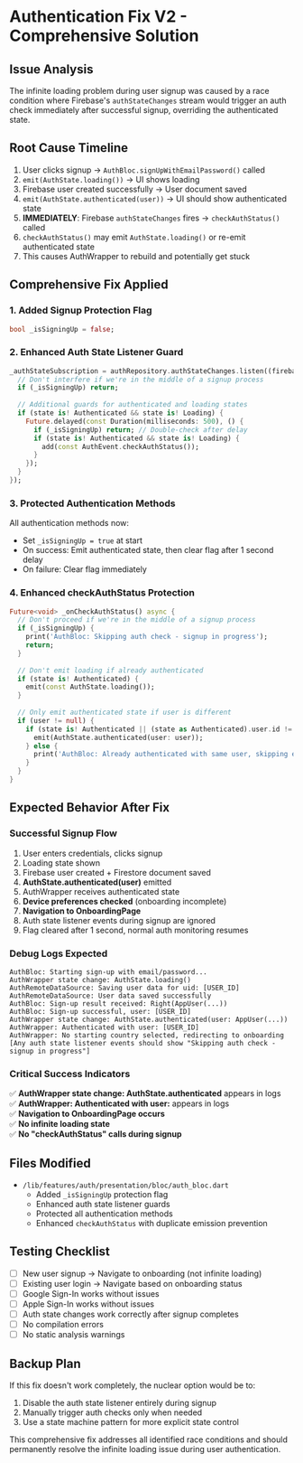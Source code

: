 # Authentication Fix V2 - Comprehensive Solution

## Issue Analysis
The infinite loading problem during user signup was caused by a race condition where Firebase's `authStateChanges` stream would trigger an auth check immediately after successful signup, overriding the authenticated state.

## Root Cause Timeline
1. User clicks signup → `AuthBloc.signUpWithEmailPassword()` called
2. `emit(AuthState.loading())` → UI shows loading
3. Firebase user created successfully → User document saved
4. `emit(AuthState.authenticated(user))` → UI should show authenticated state
5. **IMMEDIATELY**: Firebase `authStateChanges` fires → `checkAuthStatus()` called
6. `checkAuthStatus()` may emit `AuthState.loading()` or re-emit authenticated state
7. This causes AuthWrapper to rebuild and potentially get stuck

## Comprehensive Fix Applied

### 1. Added Signup Protection Flag
```dart
bool _isSigningUp = false;
```

### 2. Enhanced Auth State Listener Guard
```dart
_authStateSubscription = authRepository.authStateChanges.listen((firebaseUser) {
  // Don't interfere if we're in the middle of a signup process
  if (_isSigningUp) return;
  
  // Additional guards for authenticated and loading states
  if (state is! Authenticated && state is! Loading) {
    Future.delayed(const Duration(milliseconds: 500), () {
      if (_isSigningUp) return; // Double-check after delay
      if (state is! Authenticated && state is! Loading) {
        add(const AuthEvent.checkAuthStatus());
      }
    });
  }
});
```

### 3. Protected Authentication Methods
All authentication methods now:
- Set `_isSigningUp = true` at start
- On success: Emit authenticated state, then clear flag after 1 second delay
- On failure: Clear flag immediately

### 4. Enhanced checkAuthStatus Protection
```dart
Future<void> _onCheckAuthStatus() async {
  // Don't proceed if we're in the middle of a signup process
  if (_isSigningUp) {
    print('AuthBloc: Skipping auth check - signup in progress');
    return;
  }
  
  // Don't emit loading if already authenticated
  if (state is! Authenticated) {
    emit(const AuthState.loading());
  }
  
  // Only emit authenticated state if user is different
  if (user != null) {
    if (state is! Authenticated || (state as Authenticated).user.id != user.id) {
      emit(AuthState.authenticated(user: user));
    } else {
      print('AuthBloc: Already authenticated with same user, skipping emit');
    }
  }
}
```

## Expected Behavior After Fix

### Successful Signup Flow
1. User enters credentials, clicks signup
2. Loading state shown
3. Firebase user created + Firestore document saved
4. **AuthState.authenticated(user)** emitted
5. AuthWrapper receives authenticated state
6. **Device preferences checked** (onboarding incomplete)
7. **Navigation to OnboardingPage**
8. Auth state listener events during signup are ignored
9. Flag cleared after 1 second, normal auth monitoring resumes

### Debug Logs Expected
```
AuthBloc: Starting sign-up with email/password...
AuthWrapper state change: AuthState.loading()
AuthRemoteDataSource: Saving user data for uid: [USER_ID]
AuthRemoteDataSource: User data saved successfully
AuthBloc: Sign-up result received: Right(AppUser(...))
AuthBloc: Sign-up successful, user: [USER_ID]
AuthWrapper state change: AuthState.authenticated(user: AppUser(...))
AuthWrapper: Authenticated with user: [USER_ID]
AuthWrapper: No starting country selected, redirecting to onboarding
[Any auth state listener events should show "Skipping auth check - signup in progress"]
```

### Critical Success Indicators
✅ **AuthWrapper state change: AuthState.authenticated** appears in logs  
✅ **AuthWrapper: Authenticated with user:** appears in logs  
✅ **Navigation to OnboardingPage occurs**  
✅ **No infinite loading state**  
✅ **No "checkAuthStatus" calls during signup**  

## Files Modified
- `/lib/features/auth/presentation/bloc/auth_bloc.dart`
  - Added `_isSigningUp` protection flag
  - Enhanced auth state listener guards
  - Protected all authentication methods
  - Enhanced `checkAuthStatus` with duplicate emission prevention

## Testing Checklist
- [ ] New user signup → Navigate to onboarding (not infinite loading)
- [ ] Existing user login → Navigate based on onboarding status
- [ ] Google Sign-In works without issues
- [ ] Apple Sign-In works without issues
- [ ] Auth state changes work correctly after signup completes
- [ ] No compilation errors
- [ ] No static analysis warnings

## Backup Plan
If this fix doesn't work completely, the nuclear option would be to:
1. Disable the auth state listener entirely during signup
2. Manually trigger auth checks only when needed
3. Use a state machine pattern for more explicit state control

This comprehensive fix addresses all identified race conditions and should permanently resolve the infinite loading issue during user authentication.